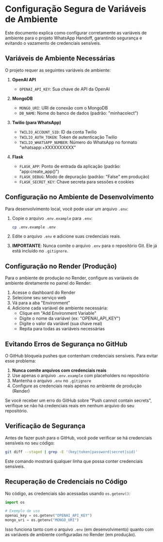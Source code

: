 # Configuração Segura de Variáveis de Ambiente

Este documento explica como configurar corretamente as variáveis de ambiente para o projeto WhatsApp Handoff, garantindo segurança e evitando o vazamento de credenciais sensíveis.

## Variáveis de Ambiente Necessárias

O projeto requer as seguintes variáveis de ambiente:

1. **OpenAI API**
   - `OPENAI_API_KEY`: Sua chave de API da OpenAI

2. **MongoDB**
   - `MONGO_URI`: URI de conexão com o MongoDB
   - `DB_NAME`: Nome do banco de dados (padrão: "minhacolect")

3. **Twilio (para WhatsApp)**
   - `TWILIO_ACCOUNT_SID`: ID da conta Twilio
   - `TWILIO_AUTH_TOKEN`: Token de autenticação Twilio
   - `TWILIO_WHATSAPP_NUMBER`: Número do WhatsApp no formato "whatsapp:+XXXXXXXXXX"

4. **Flask**
   - `FLASK_APP`: Ponto de entrada da aplicação (padrão: "app:create_app()")
   - `FLASK_DEBUG`: Modo de depuração (padrão: "False" em produção)
   - `FLASK_SECRET_KEY`: Chave secreta para sessões e cookies

## Configuração no Ambiente de Desenvolvimento

Para desenvolvimento local, você pode usar um arquivo `.env`:

1. Copie o arquivo `.env.example` para `.env`:
   ```bash
   cp .env.example .env
   ```

2. Edite o arquivo `.env` e adicione suas credenciais reais.

3. **IMPORTANTE**: Nunca comite o arquivo `.env` para o repositório Git. Ele já está incluído no `.gitignore`.

## Configuração no Render (Produção)

Para o ambiente de produção no Render, configure as variáveis de ambiente diretamente no painel do Render:

1. Acesse o dashboard do Render
2. Selecione seu serviço web
3. Vá para a aba "Environment"
4. Adicione cada variável de ambiente necessária:
   - Clique em "Add Environment Variable"
   - Digite o nome da variável (ex: "OPENAI_API_KEY")
   - Digite o valor da variável (sua chave real)
   - Repita para todas as variáveis necessárias

## Evitando Erros de Segurança no GitHub

O GitHub bloqueia pushes que contenham credenciais sensíveis. Para evitar esse problema:

1. **Nunca comite arquivos com credenciais reais**
2. Use apenas o arquivo `.env.example` com placeholders no repositório
3. Mantenha o arquivo `.env` no `.gitignore`
4. Configure as credenciais reais apenas no ambiente de produção (Render)

Se você receber um erro do GitHub sobre "Push cannot contain secrets", verifique se não há credenciais reais em nenhum arquivo do seu repositório.

## Verificação de Segurança

Antes de fazer push para o GitHub, você pode verificar se há credenciais sensíveis no seu código:

```bash
git diff --staged | grep -E '(key|token|password|secret|sid)'
```

Este comando mostrará qualquer linha que possa conter credenciais sensíveis.

## Recuperação de Credenciais no Código

No código, as credenciais são acessadas usando `os.getenv()`:

```python
import os

# Exemplo de uso
openai_key = os.getenv("OPENAI_API_KEY")
mongo_uri = os.getenv("MONGO_URI")
```

Isso funciona tanto com o arquivo `.env` (em desenvolvimento) quanto com as variáveis de ambiente configuradas no Render (em produção).
